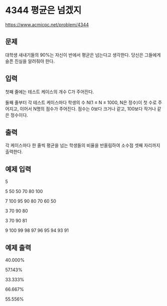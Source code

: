 # 4344 평균은 넘겠지
https://www.acmicpc.net/problem/4344

## 문제
대학생 새내기들의 90%는 자신이 반에서 평균은 넘는다고 생각한다. 당신은 그들에게 슬픈 진실을 알려줘야 한다.

## 입력
첫째 줄에는 테스트 케이스의 개수 C가 주어진다.

둘째 줄부터 각 테스트 케이스마다 학생의 수 N(1 ≤ N ≤ 1000, N은 정수)이 첫 수로 주어지고, 이어서 N명의 점수가 주어진다. 점수는 0보다 크거나 같고, 100보다 작거나 같은 정수이다.

## 출력
각 케이스마다 한 줄씩 평균을 넘는 학생들의 비율을 반올림하여 소수점 셋째 자리까지 출력한다.

## 예제 입력
5

5 50 50 70 80 100

7 100 95 90 80 70 60 50

3 70 90 80

3 70 90 81

9 100 99 98 97 96 95 94 93 91

## 예제 출력
40.000%

57.143%

33.333%

66.667%

55.556%